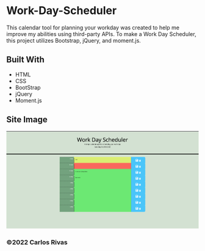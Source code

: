 # Work-Day-Scheduler
This calendar tool for planning your workday was created to help me improve my abilities using third-party APIs. To make a Work Day Scheduler, this project utilizes Bootstrap, jQuery, and moment.js.

## Built With
* HTML
* CSS
* BootStrap
* jQuery
* Moment.js


## Site Image
![alt text](/images/workdaySc.png)

### ©️2022 Carlos Rivas
